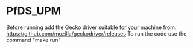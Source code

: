 # PfDS_UPM
Before running add the Gecko driver suitable for your machine from: https://github.com/mozilla/geckodriver/releases
To run the code use the command "make run"

